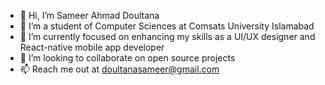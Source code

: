 - 👋 Hi, I’m Sameer Ahmad Doultana
- 👀 I’m a student of Computer Sciences at Comsats University Islamabad
- 🌱 I’m currently focused on enhancing my skills as a UI/UX designer and React-native mobile app developer
- 💞️ I’m looking to collaborate on open source projects
- 📫 Reach me out at doultanasameer@gmail.com

<!---
Sameer-Doultana/Sameer-Doultana is a ✨ special ✨ repository because its `README.md` (this file) appears on your GitHub profile.
You can click the Preview link to take a look at your changes.
--->
